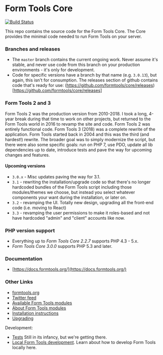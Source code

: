 # Form Tools Core

[![Build Status](https://travis-ci.org/formtools/core.svg?branch=master)](https://travis-ci.org/formtools/core)

This repo contains the source code for the Form Tools Core. The Core provides the minimal code needed to run Form Tools
on your server. 

### Branches and releases

- The `master` branch contains the current ongoing work. Never assume it's stable, and never use code from this 
branch on your production environments - it's only for development.
- Code for specific versions have a branch by that name (e.g. `3.0.13`), but again, this isn't for consumption. The
releases section of github contains code that's ready for use:
(https://github.com/formtools/core/releases)[https://github.com/formtools/core/releases]

### Form Tools 2 and 3

Form Tools 2 was the production version from 2010-2018. I took a long, 4-year break during that time to work on other
projects, but returned to the Form Tools world in 2016 to revamp the site and code. Form Tools 2 was entirely functional
code. Form Tools 3 (2018) was a complete rewrite of the application. Form Tools started back in 2004 and this was the third 
(and hardest!) rewrite. The broader goal was to simply modernize the script, but there were also some specific goals:
run on PHP 7, use PDO, update all lib dependencies up to date, introduce tests and pave the way for upcoming changes and
features.

#### Upcoming versions

- `3.0.x` - Misc updates paving the way for 3.1.
- `3.1` - rewriting the installation/upgrade code so that there's no longer hardcoded bundles of the Form Tools script including those modules/themes we choose, but instead you select whatever components your want during the installation, or later on. 
- `3.2` - revamping the UI. Totally new design, upgrading all the front-end code (i.e. moving to React)
- `3.3` - revamping the user permissions to make it roles-based and not have hardcoded "admin" and "client" accounts like now.

### PHP version support

- Everything up to *Form Tools Core 2.2.7* supports PHP 4.3 - 5.x.
- *Form Tools Core 3.0.0* supports PHP 5.3 and later.

### Documentation

- [https://docs.formtools.org/](https://docs.formtools.org/)

### Other Links

- [formtools.org](https://formtools.org/)
- [Twitter feed](https://twitter.com/formtools/)
- [Available Form Tools modules](https://modules.formtools.org/)
- [About Form Tools modules](https://docs.formtools.org/userdoc/modules/) 
- [Installation instructions](https://docs.formtools.org/userdoc/modules/installing/)
- [Upgrading](https://docs.formtools.org/userdoc/modules/upgrading/)

Development:
- [Tests](./TESTS.md) Still in its infancy, but we're getting there.
- [Local Form Tools development](./DEVELOPMENT.md). Learn about how to develop Form Tools locally here.
